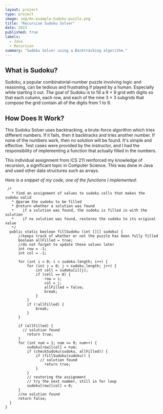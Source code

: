 ```yaml
---
layout: project
type: project
image: img/An-example-Sudoku-puzzle.png
title: "Recursive Sudoku Solver"
date: 2023
published: true
labels:
  - Java
  - Recursion
summary: "Sudoku Solver using a Backtracking algorithm."
---
```


## What is Sudoku?
Sudoku, a popular combinatorial-number puzzle involving logic and reasoning, can be tedious and frustrating if played by a human. Especially while starting it out. The goal of Sudoku is to fill a 9 × 9 grid with digits so that each column, each row, and each of the nine 3 × 3 subgrids that compose the grid contain all of the digits from 1 to 9.

## How Does It Work?
This Sudoku Solver uses backtracking, a brute-force algorithm which tries different numbers. If it fails, then it backtracks and tries another number. If none of the numbers work, then no solution will be found. It's simple and effective. Test cases were provided by the instructor, and I had the responsibility of implementing a function that actually filled in the numbers.

This individual assignment from ICS 211 reinforced my knowledge of recursion, a significant topic in Computer Science. This was done in Java and used other data structures such as arrays.

_Here is a snippet of my code, one of the functions I implemented:_
```
 /*
   * find an assignment of values to sudoku cells that makes the sudoku valid
   * @param the sudoku to be filled
   * @return whether a solution was found 
   *    if a solution was found, the sudoku is filled in with the solution
   *    if no solution was found, restores the sudoku to its original value
   */
  public static boolean fillSudoku (int [][] sudoku) {
      //keeps track of whether or not the puzzle has been fully filled
      boolean allFilled = true;
      //do not forget to update these values later
      int row = -1;
      int col = -1;

      for (int i = 0; i < sudoku.length; i++) {
          for (int j = 0; j < sudoku.length; j++) {
              int cell = sudoku[i][j];
              if (cell == 0) {
                  row = i;
                  col = j;
                  allFilled = false;
                  break;
              }
          }
          if (!allFilled) {
              break;
          }
      }

      if (allFilled) {
    	// solution found
          return true; 
      }
      for (int num = 1; num <= 9; num++) {
          sudoku[row][col] = num;
          if (checkSudoku(sudoku, allFilled)) {
              if (fillSudoku(sudoku)) {
            	// solution found
                  return true; 
              }
          }
          // restoring the assignment
          // try the next number, still in for loop
          sudoku[row][col] = 0; 
      }
      //no solution found
      return false; 
  }
}

```
